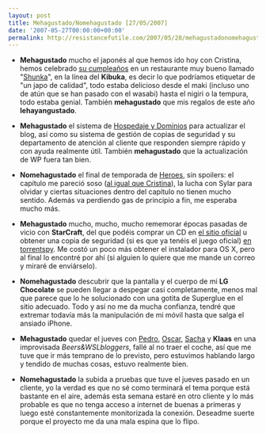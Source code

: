 ```yaml
---
layout: post
title: Mehagustado/Nomehagustado [27/05/2007]
date: '2007-05-27T00:00:00+00:00'
permalink: http://resistancefutile.com/2007/05/28/mehagustadonomehagustado-27052007/
---
```

- <strong>Mehagustado</strong> mucho el japonés al que hemos ido hoy con Cristina, hemos celebrado <a href="http://childrenatyourfeet.com/2007/05/27/251/">su cumpleaños</a> en un restaurante muy bueno llamado "<a href="http://bcnrestaurantes.com/barcelona.asp?restaurante=shunka">Shunka</a>", en la línea del <strong>Kibuka</strong>, es decir lo que podríamos etiquetar de "un japo de calidad", todo estaba delicioso desde el maki (incluso uno de atún que se han pasado con el wasabi) hasta el nigiri o la tempura, todo estaba genial. También <strong>mehagustado</strong> que mis regalos de este año <strong>lehayangustado</strong>.

- <strong>Mehagustado</strong> el sistema de <a href="http://www.hospedajeydominios.com/">Hospedaje y Dominios</a> para actualizar el blog, así como su sistema de gestión de copias de seguridad y su departamento de atención al cliente que responden siempre rápido y con ayuda realmente útil. También <strong>mehagustado</strong> que la actualización de WP fuera tan bien.

- <strong>Nomehagustado</strong> el final de temporada de <a href="http://es.wikipedia.org/wiki/H%C3%A9roes_(serie_de_televisi%C3%B3n_estadounidense)">Heroes</a>, sin spoilers: el capítulo me pareció soso (<a href="http://childrenatyourfeet.com/2007/05/26/heroes-end-of-volume-one/">al igual que Cristina</a>), la lucha con Sylar para olvidar y ciertas situaciones dentro del capítulo no tienen mucho sentido. Además va perdiendo gas de principio a fin, me esperaba mucho más.

- <strong>Mehagustado</strong> mucho, mucho, mucho rememorar épocas pasadas de vicio con <strong>StarCraft</strong>, del que podéis comprar un CD en <a href="http://www.blizzard.com/starcraft/">el sitio oficial</a> u obtener una copia de seguridad (si es que ya tenéis el juego oficial) <a href="http://torrentspy.com/torrent/1118218/Starcraft_Full_Game_Ripped_by_Crazy_Goo">en torrentspy</a>. Me costó un poco más obtener el instalador para OS X, pero al final lo encontré por ahí (si alguien lo quiere que me mande un correo y miraré de enviárselo).

- <strong>Nomehagustado</strong> descubrir que la pantalla y el cuerpo de mi <strong>LG Chocolate</strong> se pueden llegar a despegar casi completamente, menos mal que parece que lo he solucionado con una gotita de Superglue en el sitio adecuado. Todo y así no me da mucha confianza, tendré que extremar todavía más la manipulación de mi móvil hasta que salga el ansiado iPhone.

- <strong>Mehagustado</strong> quedar el jueves con <a href="http://cuatrodoce.com">Pedro</a>, <a href="http://sferazero.com">Oscar</a>, <a href="http://sachafuentes.com">Sacha</a> y <strong>Klaas</strong> en una improvisada <em>Beers&WSLbloggers</em>, fallé al no traer el coche, así que me tuve que ir más temprano de lo previsto, pero estuvimos hablando largo y tendido de muchas cosas, estuvo realmente bien.

- <strong>Nomehagustado</strong> la subida a pruebas que tuve el jueves pasado en un cliente, yo la verdad es que no sé como terminará el tema porque está bastante en el aire, además esta semana estaré en otro cliente y lo más probable es que no tenga acceso a internet de buenas a primeras y luego esté constantemente monitorizada la conexión. Deseadme suerte porque el proyecto me da una mala espina que lo flipo. 

